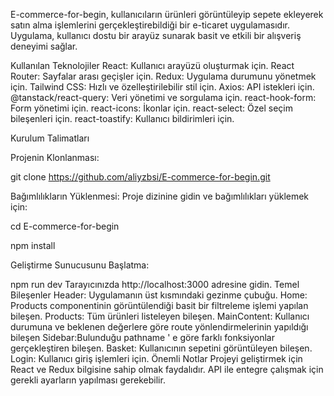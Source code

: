 E-commerce-for-begin, kullanıcıların ürünleri görüntüleyip sepete ekleyerek satın alma işlemlerini gerçekleştirebildiği bir e-ticaret uygulamasıdır. Uygulama, kullanıcı dostu bir arayüz sunarak basit ve etkili bir alışveriş deneyimi sağlar.

Kullanılan Teknolojiler
React: Kullanıcı arayüzü oluşturmak için.
React Router: Sayfalar arası geçişler için.
Redux: Uygulama durumunu yönetmek için.
Tailwind CSS: Hızlı ve özelleştirilebilir stil için.
Axios: API istekleri için.
@tanstack/react-query: Veri yönetimi ve sorgulama için.
react-hook-form: Form yönetimi için.
react-icons: İkonlar için.
react-select: Özel seçim bileşenleri için.
react-toastify: Kullanıcı bildirimleri için.

Kurulum Talimatları

Projenin Klonlanması:

git clone https://github.com/aliyzbsi/E-commerce-for-begin.git

Bağımlılıkların Yüklenmesi: Proje dizinine gidin ve bağımlılıkları yüklemek için:

cd E-commerce-for-begin

npm install

Geliştirme Sunucusunu Başlatma:

npm run dev
Tarayıcınızda http://localhost:3000 adresine gidin.
Temel Bileşenler
Header: Uygulamanın üst kısmındaki gezinme çubuğu.
Home: Products componentinin görüntülendiği basit bir filtreleme işlemi yapılan bileşen.
Products: Tüm ürünleri listeleyen bileşen.
MainContent: Kullanıcı durumuna ve beklenen değerlere göre route yönlendirmelerinin yapıldığı bileşen
Sidebar:Bulunduğu pathname ' e göre farklı fonksiyonlar gerçekleştiren bileşen.
Basket: Kullanıcının sepetini görüntüleyen bileşen.
Login: Kullanıcı giriş işlemleri için.
Önemli Notlar
Projeyi geliştirmek için React ve Redux bilgisine sahip olmak faydalıdır.
API ile entegre çalışmak için gerekli ayarların yapılması gerekebilir.
